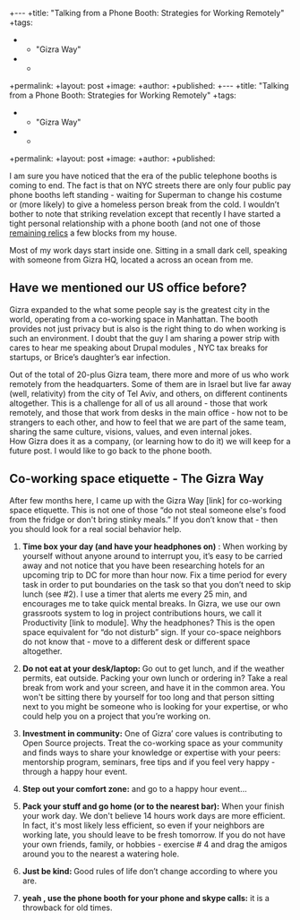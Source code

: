 +---
 +title: "Talking from a Phone Booth: Strategies for Working Remotely"
 +tags:
 +  - "Gizra Way"
 +  - 
 +permalink: 
 +layout: post
 +image: 
 +author: 
 +published: 
+---
 +title: "Talking from a Phone Booth: Strategies for Working Remotely"
 +tags:
 +  - "Gizra Way"
 +  - 
 +permalink: 
 +layout: post
 +image: 
 +author: 
 +published: 




I am sure  you have noticed that  the era of the public telephone booths is coming to end. The fact is that on NYC streets there are only four public pay phone booths left standing - waiting for Superman to change his costume or (more likely) to  give a homeless person break from the cold. I wouldn’t bother to note that striking revelation except that recently I have started a tight personal relationship with a phone booth (and not one of those [remaining relics](https://www.google.com/maps/@40.798488,-73.9708797,3a,75y,331.88h,66.79t/data=!3m6!1e1!3m4!1sA4uG2WJ2hYS7mpq2EPwO7g!2e0!7i13312!8i6656) a few blocks from my house.

Most of my work days start inside one. Sitting in a small dark cell, speaking with someone from Gizra HQ, located a across an ocean from me. 

## Have we mentioned our US office before? 

Gizra expanded to the what some people say is the greatest city in the world, operating from a co-working space in Manhattan. The booth provides not just privacy but is also is the right thing to do when working is such an environment. I doubt that the guy I am sharing a power strip with cares to hear me speaking about Drupal modules , NYC tax breaks for startups, or Brice’s daughter’s ear infection. 

Out of the total of 20-plus Gizra team, there more and more of us who work remotely from the headquarters. Some of them are in Israel but live far away (well, relativity) from the city of Tel Aviv, and others, on different continents altogether. This is a challenge for all of us all around -  those that work remotely, and those that work from desks in the main office - how not to be strangers to each other, and how to feel that we are part of the same team, sharing the same culture, visions, values, and even internal jokes.  
How Gizra does it as a company, (or learning how to do it) we will keep for a future post. 
I would like to go back to the phone booth.  

## Co-working space etiquette - The Gizra Way 

After few months  here,  I came up with the Gizra Way [link] for co-working space etiquette. This is not one of those “do not steal someone else's food from the fridge or don't bring stinky meals.” If you don’t know that  - then you should look for a real social behavior help.

1. <b>Time box your day (and have your headphones on)</b> : When working by yourself without anyone around to interrupt you, it’s easy to be carried away and not notice that you have been researching hotels for an upcoming trip to DC for more than hour now. Fix a time period for every task in order to put boundaries on the task so that you don’t need to skip lunch (see #2).  I use a timer that alerts me every 25 min, and encourages me to take quick mental breaks. In Gizra, we use our own grassroots system to log in project contributions hours, we call it Productivity [link to module]. Why the headphones? This is the open space equivalent for “do not disturb” sign. If your co-space neighbors  do not know that - move to a different desk or different space altogether. 

2. <b> Do not eat at your desk/laptop: </b> Go out to get lunch, and if the weather permits, eat outside. Packing your own lunch or ordering in? Take a real break from work and your screen, and have it in the common area. You won't be sitting there by yourself for too long and that person sitting next to you might be someone who is looking for your expertise, or who could help you on a project that you’re working on.

3. <b> Investment in community:</b> One of Gizra’ core values is contributing to Open Source projects. Treat the co-working space as your community and finds ways to share your knowledge or expertise with your peers: mentorship program, seminars, free tips and if you feel very happy - through a happy hour event.

4. <b> Step out your comfort zone:</b> and go to a happy hour event… 

5. <b> Pack your stuff and go home (or to the nearest bar):</b> When your finish your work day. We don't believe 14 hours work days are more efficient. In fact, it's most likely less efficient, so even if your neighbors are working late, you should leave to be fresh tomorrow. If you do not have your own friends, family, or hobbies - exercise # 4 and drag the amigos around you to the nearest a watering hole.

6. <b> Just be kind: </b> Good rules of life don’t change according to where you are.

7. <b> yeah , use the phone booth for your phone and skype calls:</b>  it is a throwback for old times. 
